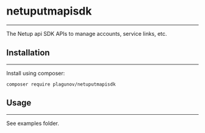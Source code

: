# netuputmapisdk

---

The Netup api SDK APIs to manage accounts, service links, etc.

## Installation

---

Install using composer:

`composer require plagunov/netuputmapisdk`

## Usage

---

See examples folder.